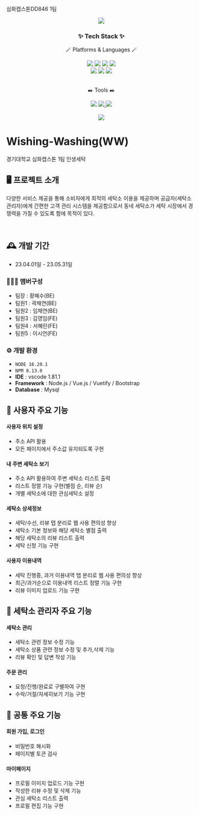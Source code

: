 심화캡스톤DD846 1팀
<div align="center">
  <img src="https://capsule-render.vercel.app/api?type=waving&color=auto&height=260&section=header&text=capstone_DD846_team1&fontSize=50" />
</div>
<div align=center>
	<h3>✨ Tech Stack ✨</h3>
	<p>🪄 Platforms & Languages 🪄</p>
</div>
<div align="center">
  <img src="https://img.shields.io/badge/Vue-4FC08D?style=flat&logo=vuedotjs&logoColor=white"/>
  <img src="https://img.shields.io/badge/Vuetify-1867C0?style=flat&logo=vuetify&logoColor=white" />
  <img src="https://img.shields.io/badge/Bootstrap-7952B3?style=flat&logo=bootstrap&logoColor=white" />
  <img src="https://img.shields.io/badge/JSON-000000?style=flat&logo=json&logoColor=white" />
  <br>
  <img src="https://img.shields.io/badge/Node.js-339933?style=flat&logo=nodedotjs&logoColor=white" />
  <img src="https://img.shields.io/badge/MySQL-4479A1?style=flat&logo=mysql&logoColor=white" />
  <img src="https://img.shields.io/badge/JavaScript-F7DF1E?style=flat&logo=javascript&logoColor=white" />
</div>
<br>
<div align="center">
  <p>✒️ Tools ✒️</p>
  <img src="https://img.shields.io/badge/VSCode-007ACC?style=flat&logo=visualstudiocode&logoColor=white" />
  <a href="https://github.com/inthyes/capstone_DD846_team1">
    <img src="https://img.shields.io/badge/Github-181717?style=flat&logo=github&logoColor=white" />
  </a>
  <a href="https://www.notion.so/1-62a7c2fafd9548f2b6776b367ecc50a1?pvs=4">
    <img src="https://img.shields.io/badge/Notion-000000?style=flat&logo=notion&logoColor=white" />
  </a>
</div>
<br>
<div align="center">
  <img src="https://capsule-render.vercel.app/api?type=waving&color=auto&height=200&section=footer" />
</div>


# Wishing-Washing(WW)
경기대학교 심화캡스톤 1팀 인생세탁


## 🖥️ 프로젝트 소개
다양한 서비스 제공을 통해 소비자에게 최적의 세탁소 이용을 제공하며 공급자(세탁소 관리자)에게 간편한 고객 관리 시스템을 제공함으로서 동네 세탁소가 세탁 시장에서 경쟁력을 가질 수 있도록 함에 목적이 있다.

<br>

## 🕰️ 개발 기간
* 23.04.01일 - 23.05.31일

### 🧑‍🤝‍🧑 맴버구성
 - 팀장 : 황혜수(BE)
 - 팀원1 : 곽채연(BE)
 - 팀원2 : 임채연(BE)
 - 팀원3 : 김영임(FE)
 - 팀원4 : 서혜린(FE)
 - 팀원5 : 이시언(FE)

### ⚙️ 개발 환경
- `NODE 16.20.1`
- `NPM 8.13.0`
- **IDE** : vscode 1.81.1
- **Framework** : Node.js / Vue.js / Vuetify / Bootstrap
- **Database** : Mysql

## 📌 사용자 주요 기능
#### 사용자 위치 설정
- 주소 API 활용
- 모든 페이지에서 주소값 유지되도록 구현

#### 내 주변 세탁소 보기
- 주소 API 활용하여 주변 세탁소 리스트 출력
- 리스트 정렬 기능 구현(별점 순, 리뷰 순)
- 개별 세탁소에 대한 관심세탁소 설정
  
#### 세탁소 상세정보
- 세탁/수선, 리뷰 탭 분리로 웹 사용 편의성 향상
- 세탁소 기본 정보와 해당 세탁소 별점 출력
- 해당 세탁소의 리뷰 리스트 출력
- 세탁 신청 기능 구현

#### 사용자 이용내역
- 세탁 진행중, 과거 이용내역 탭 분리로 웹 사용 편의성 향상
- 최근/과거순으로 이용내역 리스트 정렬 기능 구현
- 리뷰 이미지 업로드 기능 구현

## 📌 세탁소 관리자 주요 기능
#### 세탁소 관리
- 세탁소 관련 정보 수정 기능
- 세탁소 상품 관련 정보 수정 및 추가,삭제 기능
- 리뷰 확인 및 답변 작성 기능
  
#### 주문 관리
- 요청/진행/완료로 구별하여 구현
- 수락/거절/자세히보기 기능 구현

## 📌 공통 주요 기능
#### 회원 가입, 로그인
- 비밀번호 해시화
- 페이지별 토큰 검사

#### 마이페이지
- 프로필 이미지 업로드 기능 구현
- 작성한 리뷰 수정 및 삭제 기능
- 관심 세탁소 리스트 출력
- 프로필 편집 기능 구현
